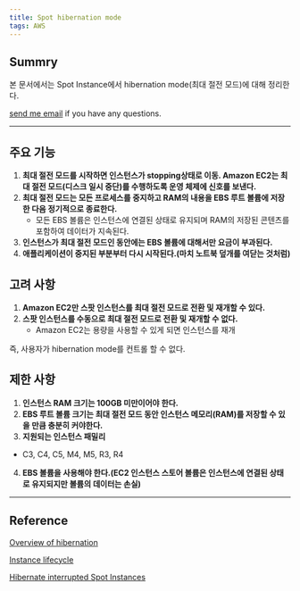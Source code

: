 ```yaml
---
title: Spot hibernation mode
tags: AWS
---
```


## Summry

본 문서에서는 Spot Instance에서 hibernation mode(최대 절전 모드)에 대해 정리한다.

[send me email](mailto:jewel7492@gmail.com) if you have any questions.

<!--more-->

---

## 주요 기능

1. **최대 절전 모드를 시작하면 인스턴스가 stopping상태로 이동. Amazon EC2는 최대 절전 모드(디스크 일시 중단)를 수행하도록 운영 체제에 신호를 보낸다.**
2. **최대 절전 모드는 모든 프로세스를 중지하고 RAM의 내용을 EBS 루트 볼륨에 저장한 다음 정기적으로 종료한다.**
   - 모든 EBS 볼륨은 인스턴스에 연결된 상태로 유지되며 RAM의 저장된 콘텐츠를 포함하여 데이터가 지속된다.
3. **인스턴스가 최대 절전 모드인 동안에는 EBS 볼륨에 대해서만 요금이 부과된다.**
4. **애플리케이션이 중지된 부분부터 다시 시작된다.(마치 노트북 덮개를 여닫는 것처럼)**

## 고려 사항

1. **Amazon EC2만 스팟 인스턴스를 최대 절전 모드로 전환 및 재개할 수 있다.**
2. **스팟 인스턴스를 수동으로 최대 절전 모드로 전환 및 재개할 수 없다.**
   - Amazon EC2는 용량을 사용할 수 있게 되면 인스턴스를 재개

즉, 사용자가 hibernation mode를 컨트롤 할 수 없다.

## 제한 사항

1. **인스턴스 RAM 크기는 100GB 미만이어야 한다.**
2. **EBS 루트 볼륨 크기는 최대 절전 모드 동안 인스턴스 메모리(RAM)를 저장할 수 있을 만큼 충분히 커야한다.**
3. **지원되는 인스턴스 패밀리**

- C3, C4, C5, M4, M5, R3, R4

4. **EBS 볼륨을 사용해야 한다.(EC2 인스턴스 스토어 볼륨은 인스턴스에 연결된 상태로 유지되지만 볼륨의 데이터는 손실)**

---

## Reference

[Overview of hibernation](https://docs.aws.amazon.com/AWSEC2/latest/UserGuide/instance-hibernate-overview.html)

[Instance lifecycle](https://docs.aws.amazon.com/AWSEC2/latest/UserGuide/ec2-instance-lifecycle.html#lifecycle-differences)

[Hibernate interrupted Spot Instances](https://docs.aws.amazon.com/AWSEC2/latest/UserGuide/hibernate-spot-instances.html)
